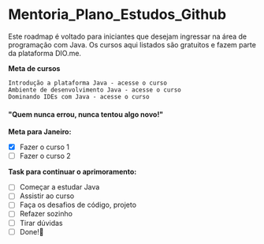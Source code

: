 # Mentoria_Plano_Estudos_Github

Este roadmap é voltado para iniciantes que desejam ingressar na área de programação com Java. Os cursos aqui listados são gratuitos e fazem parte da plataforma DIO.me.

__Meta de cursos__

    Introdução a plataforma Java - acesse o curso
    Ambiente de desenvolvimento Java - acesse o curso
    Dominando IDEs com Java - acesse o curso
    
  #### "Quem nunca errou, nunca tentou algo novo!"

__Meta para Janeiro:__

- [x] Fazer o curso 1
- [ ] Fazer o curso 2

__Task para continuar o aprimoramento:__

- [ ] Começar a estudar Java
- [ ] Assistir ao curso
- [ ] Faça os desafios de código, projeto
- [ ] Refazer sozinho
- [ ] Tirar dúvidas
- [ ] Done!🎉
